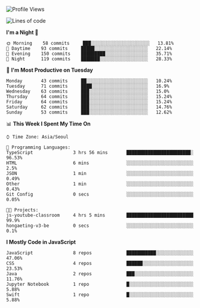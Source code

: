 <!--START_SECTION:waka-->
![Profile Views](http://img.shields.io/badge/Profile%20Views-0-blue)

![Lines of code](https://img.shields.io/badge/From%20Hello%20World%20I%27ve%20Written-92529%20lines%20of%20code-blue)

**I'm a Night 🦉** 

```text
🌞 Morning    58 commits     ███░░░░░░░░░░░░░░░░░░░░░░   13.81% 
🌆 Daytime    93 commits     █████░░░░░░░░░░░░░░░░░░░░   22.14% 
🌃 Evening    150 commits    █████████░░░░░░░░░░░░░░░░   35.71% 
🌙 Night      119 commits    ███████░░░░░░░░░░░░░░░░░░   28.33%

```
📅 **I'm Most Productive on Tuesday** 

```text
Monday       43 commits     ██░░░░░░░░░░░░░░░░░░░░░░░   10.24% 
Tuesday      71 commits     ████░░░░░░░░░░░░░░░░░░░░░   16.9% 
Wednesday    63 commits     ███░░░░░░░░░░░░░░░░░░░░░░   15.0% 
Thursday     64 commits     ███░░░░░░░░░░░░░░░░░░░░░░   15.24% 
Friday       64 commits     ███░░░░░░░░░░░░░░░░░░░░░░   15.24% 
Saturday     62 commits     ███░░░░░░░░░░░░░░░░░░░░░░   14.76% 
Sunday       53 commits     ███░░░░░░░░░░░░░░░░░░░░░░   12.62%

```


📊 **This Week I Spent My Time On** 

```text
⌚︎ Time Zone: Asia/Seoul

💬 Programming Languages: 
TypeScript               3 hrs 56 mins       ████████████████████████░   96.53% 
HTML                     6 mins              ░░░░░░░░░░░░░░░░░░░░░░░░░   2.5% 
JSON                     1 min               ░░░░░░░░░░░░░░░░░░░░░░░░░   0.49% 
Other                    1 min               ░░░░░░░░░░░░░░░░░░░░░░░░░   0.43% 
Git Config               0 secs              ░░░░░░░░░░░░░░░░░░░░░░░░░   0.05%

🐱‍💻 Projects: 
js-youtube-classroom     4 hrs 5 mins        █████████████████████████   99.9% 
hongaeting-v3-be         0 secs              ░░░░░░░░░░░░░░░░░░░░░░░░░   0.1%

```

**I Mostly Code in JavaScript** 

```text
JavaScript               8 repos             ███████████░░░░░░░░░░░░░░   47.06% 
CSS                      4 repos             ██████░░░░░░░░░░░░░░░░░░░   23.53% 
Java                     2 repos             ███░░░░░░░░░░░░░░░░░░░░░░   11.76% 
Jupyter Notebook         1 repo              █░░░░░░░░░░░░░░░░░░░░░░░░   5.88% 
Swift                    1 repo              █░░░░░░░░░░░░░░░░░░░░░░░░   5.88%

```



<!--END_SECTION:waka-->

